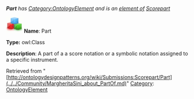 ___Part__ has [Category:OntologyElement](../../Category/OntologyElement.md "Category:OntologyElement") and is an [element of](../../Property/ElementOf.md "Property:ElementOf") [Scorepart](../../Submissions/Scorepart.md "Submissions:Scorepart")_


  




[![Class](../../images/thumb/2/27/Class.gif/45px-Class.gif)](../../Image/Class.gif.md "Class")
__Name__: Part 


__Type:__ owl:Class 


__Description__: A part of a a score notation or a symbolic notation assigned to a specific instrument. 





Retrieved from "[http://ontologydesignpatterns.org/wiki/Submissions:Scorepart/Part](../../Community/MargheritaSini_about_PartOf.md)"
 [Category](http://ontologydesignpatterns.org/wiki/Special:Categories "Special:Categories"): [OntologyElement](../../Category/OntologyElement.md "Category:OntologyElement")
